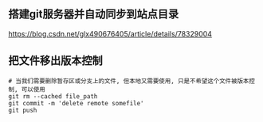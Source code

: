 ## 搭建git服务器并自动同步到站点目录

https://blog.csdn.net/glx490676405/article/details/78329004

## 把文件移出版本控制
```shell
# 当我们需要删除暂存区或分支上的文件, 但本地又需要使用, 只是不希望这个文件被版本控制, 可以使用
git rm --cached file_path
git commit -m 'delete remote somefile'
git push
```




